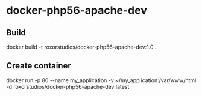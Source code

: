 # docker-php56-apache-dev

## Build
docker build -t roxorstudios/docker-php56-apache-dev:1.0 .

## Create container
docker run -p 80 --name my_application -v ~/my_application:/var/www/html -d roxorstudios/docker-php56-apache-dev:latest
